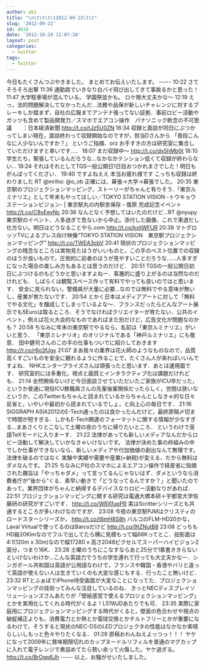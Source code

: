 ```yaml
---
author: aki
title: "\n\t\t\t\t2012-09-22\t\t"
slug: '2012-09-22'
id: 4818
date: '2012-10-29 11:07:38'
layout: post
categories:
  - twitter
tags:
  - Twitter
---
```


今日もたくさんつぶやきました。 まとめてお伝えいたします。 ----- 10:22 さてそろそろ出撃 11:36 通勤路でいきなり白バイ飛び出してきて事故るかと思った！ 11:47 大学駐車場が混んでいる。 学園祭並かも。 ロケ隊大丈夫かな～ 12:19 えっ，法的問題解決してなかったんだ…法務や品保が新しいチャレンジに対するブレーキしか踏まず，自社の広報までアンテナ張ってない証拠．事前ロビー活動やガッツも含めて製品開発力／スマホでエアコン操作　パナソニック断念の不可思議　　：日本経済新聞 http://t.co/tJz5U0ZN 16:34 収録と面談が同日にぶつかってしまい現在，面談終わって収録開始なのですが，担当Dさんから 「普段こんなに人少ないんですか？」 というご指摘．orz お手すきの方は研究室に集合していただけますと幸いです…． 18:07 まだ収録中～ http://t.co/dx5hMb0t 18:10 学生たち，緊張しているんだろうな…なかなかテンション低くて収録が終わらない… 18:24 それはそれとしてTGS一般公開日1日目おつかれまさでした！明日もがんばってください． 19:40 ですよねええ 本当お疲れ様です こっちも収録は終わりました RT @mriho: @o_ob 正確には、幕張→大学→幕張でした。 20:35 東京駅のプロジェクションマッピング，ストーリーがちゃんと有りそう．「東京ルミナリエ」として年末もやってほしい／TOKYO STATION VISION -トウキョウステーションビジョン- | 東京駅丸の内駅舎保存・復原 完成記念イベント http://t.co/C8vEevNc 20:36 なんとなく予想してはいたのだけど…RT @nyupy 東京駅のイベント、人多過ぎて危ないから中止。添付した画像、これで車道だし仕方ない。明日はどうなることやら.com http://t.co/kxliWFUR 20:38 マトグロッソTVによるプレス向け映像“TOKYO STATION VISION　東京駅プロジェクションマッピング” http://t.co/TWEA3cbV 20:41 現状のプロジェクションマッピングの残念なところは実物見たほうがいいものと，この手のベスト位置での収録のほうが良いもので，圧倒的に前者のほうが見やすいことだろうな……人多すぎになった場合の楽しみ方もあるとは思うのだけど． 20:51 TGSの一般公開日初日にぶつけるのもどうかと思いますよねー．客層的に盛り上がるのは当然なのだけれども． しばらくは観覧スペース作って有料でやっても良いのではと思います． 安全に見られない，警備員が大量に必要…なのでは無料でやる意味が無いし，産業が育たないです． 20:54 とかく日本はメディアアートに対して「無料でやる文化」を醸成してしまっているよな～．フランスだったらどんなアート展示でも5Euroは取るところ．そうでなければクリエイターが育たない．公共のイベント，例えば花火大会的なものであればまた別だけど，広告文化が問題なのかも？ 20:58 ちなみに年末の東京駅でやるなら，名前は「東京ルミナリエ」がいいと思う． 「東京ミレナリオ」のオリジナルである「神戸ルミナリエ」にも敬意． 田中健司さんのこの手の仕事もついでに紹介しておきます http://t.co/r6o3fJgy 21:07 まあ我々の業界は花火師のようなものなので，品質高くすごいものを安全に観れるように作ることで，たくさん人が来ればいいんですよね． NHKエンタープライズさんは頑張ったと思います．あとは運用面です． 研究室的には多重化，視点と画質とインタラクティブ化は課題だけれども． 21:14 全然関係ないけど今日面談させていただいたご家族がICU卒だった，というか普通に現役ICU教職員さんの先輩後輩関係だったらしく，世間は狭いなというか，このTwitterもちゃんと読まれているからちゃんとしなきゃ的な日々反省と，いやいや最初から読まれているでしょ，と向上心の毎日です． 21:16 SIGGRAPH ASIA2012のE-Tech通ったのは良かったんだけど，最終原稿〆切まで時間が短すぎる．しかもE-Tech関連のフォーマットに関する情報が少なすぎる…まあさくりとこなして土曜の夜のうちに帰りたいところ． というわけで英語TeXモードに入りまーす． 21:22 法律があっても新しいメディアなんだからロビー活動して解決していかなきゃいけないです。 法律が決めた事の枠組みの中でしか仕事ができないなら、新しいメディアや付加価値の創出なんて無理です。 法律を破るのではなく 実験や実績や需要や産業(=納税)が変える、だから無料はダメなんです。 21:25 ちなみにP社のスマホによるエアコン操作で経産省に指摘された趣旨は「やっちゃダメ」って言ってるんじゃないはず．ダメというなら消費者庁が”後から”くる．素早い動きで「どうなってるんですか？」と聞いたのであって，業界団体がちゃんと納得するデバイスなりロビー活動なりがあれば． 22:51 プロジェクションマッピングに関する研究は電通大橋本研＋宇都宮大学佐藤研の研究がすごいです． http://t.co/WRXfupPR 実はScritterシリーズとも共通するところが多いわけなのですが． 23:08 今夜の東京駅PJMはクリスティのロードスターシリーズか， http://t.co/t6mH8S8h バルコのFLM-HD20かな，Laval Virtualで使ってるのはBarcoだけど http://t.co/9tZNutB8 23:08 どっちもHD級20Klmなのでフルで出してたら横に見積もって幅68Kってとこ．投影面は4:1(120m x 30m)なので幅17280 x 高さ2048ピクセルでスーパーハイビジョン2面分，つまり16K． 23:28 土曜のうちにこなすならあと25分で1章書ききらないといけないわけか…こんな英語力でうちの学生連れて行っても大丈夫かなー．シンガポール共和国は英語が公用語なわけで，フランスや韓国・香港やバリと違って英語が使えない人は生きていくのも大変な感じもする．行ったこと無いけど． 23:32 RTとふぁぼでiPhone待受画面が大変なことになってた．プロジェクションマッピングの技術ってみんな注目しているのね． きっとNECディスプレイソリューションズさんあたりが「壁紙感覚で使えるプロジェクションマッピング」とかを実用化してくれる時代がくるよ！L51WJDあたりでも可． 23:35 実際に家庭用にプロジェクションマッピングする時代がくると，壁面の色合わせや視点の破綻補正よりも，消費電力とか熱とか電球交換とかチルトフリーとかが重要になるわけで，そうすると現状のNEC-DSのLEDプロジェクタの性能はなかなか素晴らしいしもっと色々やりたくなる． 01:29 原稿おわんねえよっつっ！！！ ヤケになって2009年に賞味期限切れのカップヌードルリフィルを普通のマグカップに入れて電子レンジで煮詰めてたら勢い余って火傷した。ヤケ過ぎる。 http://t.co/BrOgp6Jh ----- 以上、お騒がせいたしました。